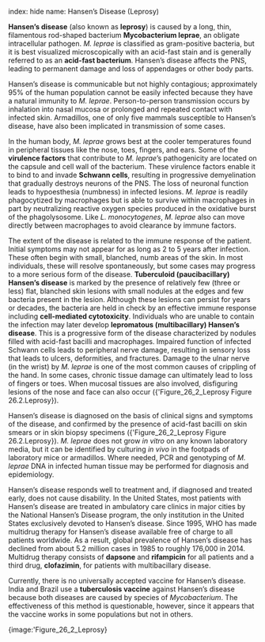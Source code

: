index: hide
name: Hansen’s Disease (Leprosy)

 **Hansen’s disease** (also known as  **leprosy**) is caused by a long, thin, filamentous rod-shaped bacterium  **Mycobacterium leprae**, an obligate intracellular pathogen.  *M. leprae* is classified as gram-positive bacteria, but it is best visualized microscopically with an acid-fast stain and is generally referred to as an  **acid-fast bacterium**. Hansen’s disease affects the PNS, leading to permanent damage and loss of appendages or other body parts.

Hansen’s disease is communicable but not highly contagious; approximately 95% of the human population cannot be easily infected because they have a natural immunity to  *M. leprae*. Person-to-person transmission occurs by inhalation into nasal mucosa or prolonged and repeated contact with infected skin. Armadillos, one of only five mammals susceptible to Hansen’s disease, have also been implicated in transmission of some cases.

In the human body,  *M. leprae* grows best at the cooler temperatures found in peripheral tissues like the nose, toes, fingers, and ears. Some of the  **virulence factors** that contribute to  *M. leprae*’s pathogenicity are located on the capsule and cell wall of the bacterium. These virulence factors enable it to bind to and invade  **Schwann cells**, resulting in progressive demyelination that gradually destroys neurons of the PNS. The loss of neuronal function leads to hypoesthesia (numbness) in infected lesions.  *M. leprae* is readily phagocytized by macrophages but is able to survive within macrophages in part by neutralizing reactive oxygen species produced in the oxidative burst of the phagolysosome. Like  *L. monocytogenes*,  *M. leprae* also can move directly between macrophages to avoid clearance by immune factors.

The extent of the disease is related to the immune response of the patient. Initial symptoms may not appear for as long as 2 to 5 years after infection. These often begin with small, blanched, numb areas of the skin. In most individuals, these will resolve spontaneously, but some cases may progress to a more serious form of the disease.  **Tuberculoid (paucibacillary) Hansen’s disease** is marked by the presence of relatively few (three or less) flat, blanched skin lesions with small nodules at the edges and few bacteria present in the lesion. Although these lesions can persist for years or decades, the bacteria are held in check by an effective immune response including  **cell-mediated cytotoxicity**. Individuals who are unable to contain the infection may later develop  **lepromatous (multibacillary) Hansen’s disease**. This is a progressive form of the disease characterized by nodules filled with acid-fast bacilli and macrophages. Impaired function of infected Schwann cells leads to peripheral nerve damage, resulting in sensory loss that leads to ulcers, deformities, and fractures. Damage to the ulnar nerve (in the wrist) by  *M. leprae* is one of the most common causes of crippling of the hand. In some cases, chronic tissue damage can ultimately lead to loss of fingers or toes. When mucosal tissues are also involved, disfiguring lesions of the nose and face can also occur ({'Figure_26_2_Leprosy Figure 26.2.Leprosy}).

Hansen’s disease is diagnosed on the basis of clinical signs and symptoms of the disease, and confirmed by the presence of acid-fast bacilli on skin smears or in skin biopsy specimens ({'Figure_26_2_Leprosy Figure 26.2.Leprosy}).  *M. leprae* does not grow  *in vitro* on any known laboratory media, but it can be identified by culturing  *in vivo* in the footpads of laboratory mice or armadillos. Where needed, PCR and genotyping of  *M. leprae* DNA in infected human tissue may be performed for diagnosis and epidemiology.

Hansen’s disease responds well to treatment and, if diagnosed and treated early, does not cause disability. In the United States, most patients with Hansen’s disease are treated in ambulatory care clinics in major cities by the National Hansen’s Disease program, the only institution in the United States exclusively devoted to Hansen’s disease. Since 1995, WHO has made multidrug therapy for Hansen’s disease available free of charge to all patients worldwide. As a result, global prevalence of Hansen’s disease has declined from about 5.2 million cases in 1985 to roughly 176,000 in 2014. Multidrug therapy consists of  **dapsone** and  **rifampicin** for all patients and a third drug,  **clofazimin**, for patients with multibacillary disease.

Currently, there is no universally accepted vaccine for Hansen’s disease. India and Brazil use a  **tuberculosis vaccine** against Hansen’s disease because both diseases are caused by species of  *Mycobacterium*. The effectiveness of this method is questionable, however, since it appears that the vaccine works in some populations but not in others.


{image:'Figure_26_2_Leprosy}
        
